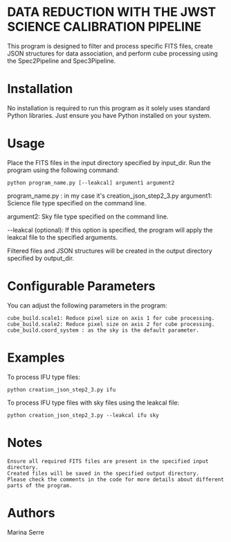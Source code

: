 # DATA REDUCTION WITH THE JWST SCIENCE CALIBRATION PIPELINE 

This program is designed to filter and process specific FITS files, create JSON structures for data association, and perform cube processing using the Spec2Pipeline and Spec3Pipeline.

# Installation

No installation is required to run this program as it solely uses standard Python libraries. Just ensure you have Python installed on your system.

# Usage

Place the FITS files in the input directory specified by input_dir.
Run the program using the following command:

    python program_name.py [--leakcal] argument1 argument2 

program_name.py : in my case it's creation_json_step2_3.py
argument1: Science file type specified on the command line.

argument2: Sky file type specified on the command line.

--leakcal (optional): If this option is specified, the program will apply the leakcal file to the specified arguments.

Filtered files and JSON structures will be created in the output directory specified by output_dir.

# Configurable Parameters

You can adjust the following parameters in the program:

    cube_build.scale1: Reduce pixel size on axis 1 for cube processing.
    cube_build.scale2: Reduce pixel size on axis 2 for cube processing.
    cube_build.coord_system : as the sky is the default parameter.


# Examples

To process IFU type files:

    python creation_json_step2_3.py ifu

To process IFU type files with sky files using the leakcal file:

    python creation_json_step2_3.py --leakcal ifu sky 

# Notes
    Ensure all required FITS files are present in the specified input directory.
    Created files will be saved in the specified output directory.
    Please check the comments in the code for more details about different parts of the program.

# Authors

Marina Serre
